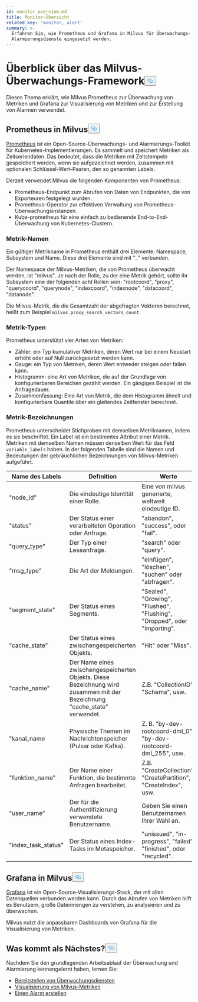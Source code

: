 ```yaml
---
id: monitor_overview.md
title: Monitor-Übersicht
related_key: 'monitor, alert'
summary: >-
  Erfahren Sie, wie Prometheus und Grafana in Milvus für Überwachungs- und
  Alarmierungsdienste eingesetzt werden.
---
```

<h1 id="Milvus-monitoring-framework-overview" class="common-anchor-header">Überblick über das Milvus-Überwachungs-Framework<button data-href="#Milvus-monitoring-framework-overview" class="anchor-icon" translate="no">
      <svg translate="no"
        aria-hidden="true"
        focusable="false"
        height="20"
        version="1.1"
        viewBox="0 0 16 16"
        width="16"
      >
        <path
          fill="#0092E4"
          fill-rule="evenodd"
          d="M4 9h1v1H4c-1.5 0-3-1.69-3-3.5S2.55 3 4 3h4c1.45 0 3 1.69 3 3.5 0 1.41-.91 2.72-2 3.25V8.59c.58-.45 1-1.27 1-2.09C10 5.22 8.98 4 8 4H4c-.98 0-2 1.22-2 2.5S3 9 4 9zm9-3h-1v1h1c1 0 2 1.22 2 2.5S13.98 12 13 12H9c-.98 0-2-1.22-2-2.5 0-.83.42-1.64 1-2.09V6.25c-1.09.53-2 1.84-2 3.25C6 11.31 7.55 13 9 13h4c1.45 0 3-1.69 3-3.5S14.5 6 13 6z"
        ></path>
      </svg>
    </button></h1><p>Dieses Thema erklärt, wie Milvus Prometheus zur Überwachung von Metriken und Grafana zur Visualisierung von Metriken und zur Erstellung von Alarmen verwendet.</p>
<h2 id="Prometheus-in-Milvus" class="common-anchor-header">Prometheus in Milvus<button data-href="#Prometheus-in-Milvus" class="anchor-icon" translate="no">
      <svg translate="no"
        aria-hidden="true"
        focusable="false"
        height="20"
        version="1.1"
        viewBox="0 0 16 16"
        width="16"
      >
        <path
          fill="#0092E4"
          fill-rule="evenodd"
          d="M4 9h1v1H4c-1.5 0-3-1.69-3-3.5S2.55 3 4 3h4c1.45 0 3 1.69 3 3.5 0 1.41-.91 2.72-2 3.25V8.59c.58-.45 1-1.27 1-2.09C10 5.22 8.98 4 8 4H4c-.98 0-2 1.22-2 2.5S3 9 4 9zm9-3h-1v1h1c1 0 2 1.22 2 2.5S13.98 12 13 12H9c-.98 0-2-1.22-2-2.5 0-.83.42-1.64 1-2.09V6.25c-1.09.53-2 1.84-2 3.25C6 11.31 7.55 13 9 13h4c1.45 0 3-1.69 3-3.5S14.5 6 13 6z"
        ></path>
      </svg>
    </button></h2><p><a href="https://prometheus.io/docs/introduction/overview/">Prometheus</a> ist ein Open-Source-Überwachungs- und Alarmierungs-Toolkit für Kubernetes-Implementierungen. Es sammelt und speichert Metriken als Zeitseriendaten. Das bedeutet, dass die Metriken mit Zeitstempeln gespeichert werden, wenn sie aufgezeichnet werden, zusammen mit optionalen Schlüssel-Wert-Paaren, den so genannten Labels.</p>
<p>Derzeit verwendet Milvus die folgenden Komponenten von Prometheus:</p>
<ul>
<li>Prometheus-Endpunkt zum Abrufen von Daten von Endpunkten, die von Exporteuren festgelegt wurden.</li>
<li>Prometheus-Operator zur effektiven Verwaltung von Prometheus-Überwachungsinstanzen.</li>
<li>Kube-prometheus für eine einfach zu bedienende End-to-End-Überwachung von Kubernetes-Clustern.</li>
</ul>
<h3 id="Metric-names" class="common-anchor-header">Metrik-Namen</h3><p>Ein gültiger Metrikname in Prometheus enthält drei Elemente: Namespace, Subsystem und Name. Diese drei Elemente sind mit &quot;_&quot; verbunden.</p>
<p>Der Namespace der Milvus-Metriken, die von Prometheus überwacht werden, ist &quot;milvus&quot;. Je nach der Rolle, zu der eine Metrik gehört, sollte ihr Subsystem eine der folgenden acht Rollen sein: &quot;rootcoord&quot;, &quot;proxy&quot;, &quot;querycoord&quot;, &quot;querynode&quot;, &quot;indexcoord&quot;, &quot;indexnode&quot;, &quot;datacoord&quot;, &quot;datanode&quot;.</p>
<p>Die Milvus-Metrik, die die Gesamtzahl der abgefragten Vektoren berechnet, heißt zum Beispiel <code translate="no">milvus_proxy_search_vectors_count</code>.</p>
<h3 id="Metric-types" class="common-anchor-header">Metrik-Typen</h3><p>Prometheus unterstützt vier Arten von Metriken:</p>
<ul>
<li>Zähler: ein Typ kumulativer Metriken, deren Wert nur bei einem Neustart erhöht oder auf Null zurückgesetzt werden kann.</li>
<li>Gauge: ein Typ von Metriken, deren Wert entweder steigen oder fallen kann.</li>
<li>Histogramm: eine Art von Metriken, die auf der Grundlage von konfigurierbaren Bereichen gezählt werden. Ein gängiges Beispiel ist die Anfragedauer.</li>
<li>Zusammenfassung: Eine Art von Metrik, die dem Histogramm ähnelt und konfigurierbare Quantile über ein gleitendes Zeitfenster berechnet.</li>
</ul>
<h3 id="Metric-labels" class="common-anchor-header">Metrik-Bezeichnungen</h3><p>Prometheus unterscheidet Stichproben mit demselben Metriknamen, indem es sie beschriftet. Ein Label ist ein bestimmtes Attribut einer Metrik. Metriken mit demselben Namen müssen denselben Wert für das Feld <code translate="no">variable_labels</code> haben. In der folgenden Tabelle sind die Namen und Bedeutungen der gebräuchlichen Bezeichnungen von Milvus-Metriken aufgeführt.</p>
<table>
<thead>
<tr><th>Name des Labels</th><th>Definition</th><th>Werte</th></tr>
</thead>
<tbody>
<tr><td>"node_id"</td><td>Die eindeutige Identität einer Rolle.</td><td>Eine von milvus generierte, weltweit eindeutige ID.</td></tr>
<tr><td>"status"</td><td>Der Status einer verarbeiteten Operation oder Anfrage.</td><td>&quot;abandon&quot;, &quot;success&quot;, oder &quot;fail&quot;.</td></tr>
<tr><td>"query_type"</td><td>Der Typ einer Leseanfrage.</td><td>&quot;search&quot; oder &quot;query&quot;.</td></tr>
<tr><td>"msg_type"</td><td>Die Art der Meldungen.</td><td>&quot;einfügen&quot;, &quot;löschen&quot;, &quot;suchen&quot; oder &quot;abfragen&quot;.</td></tr>
<tr><td>"segment_state"</td><td>Der Status eines Segments.</td><td>&quot;Sealed&quot;, &quot;Growing&quot;, &quot;Flushed&quot;, &quot;Flushing&quot;, &quot;Dropped&quot;, oder &quot;Importing&quot;.</td></tr>
<tr><td>"cache_state"</td><td>Der Status eines zwischengespeicherten Objekts.</td><td>&quot;Hit&quot; oder &quot;Miss&quot;.</td></tr>
<tr><td>"cache_name"</td><td>Der Name eines zwischengespeicherten Objekts. Diese Bezeichnung wird zusammen mit der Bezeichnung &quot;cache_state&quot; verwendet.</td><td>Z.B. &quot;CollectionID&quot;, &quot;Schema&quot;, usw.</td></tr>
<tr><td>&quot;kanal_name</td><td>Physische Themen im Nachrichtenspeicher (Pulsar oder Kafka).</td><td>Z. B. &quot;by-dev-rootcoord-dml_0&quot;, &quot;by-dev-rootcoord-dml_255&quot;, usw.</td></tr>
<tr><td>"funktion_name"</td><td>Der Name einer Funktion, die bestimmte Anfragen bearbeitet.</td><td>Z.B. &quot;CreateCollection&quot;, &quot;CreatePartition&quot;, &quot;CreateIndex&quot;, usw.</td></tr>
<tr><td>"user_name"</td><td>Der für die Authentifizierung verwendete Benutzername.</td><td>Geben Sie einen Benutzernamen Ihrer Wahl an.</td></tr>
<tr><td>"index_task_status"</td><td>Der Status eines Index-Tasks im Metaspeicher.</td><td>&quot;unissued&quot;, &quot;in-progress&quot;, &quot;failed&quot;, &quot;finished&quot;, oder &quot;recycled&quot;.</td></tr>
</tbody>
</table>
<h2 id="Grafana-in-Milvus" class="common-anchor-header">Grafana in Milvus<button data-href="#Grafana-in-Milvus" class="anchor-icon" translate="no">
      <svg translate="no"
        aria-hidden="true"
        focusable="false"
        height="20"
        version="1.1"
        viewBox="0 0 16 16"
        width="16"
      >
        <path
          fill="#0092E4"
          fill-rule="evenodd"
          d="M4 9h1v1H4c-1.5 0-3-1.69-3-3.5S2.55 3 4 3h4c1.45 0 3 1.69 3 3.5 0 1.41-.91 2.72-2 3.25V8.59c.58-.45 1-1.27 1-2.09C10 5.22 8.98 4 8 4H4c-.98 0-2 1.22-2 2.5S3 9 4 9zm9-3h-1v1h1c1 0 2 1.22 2 2.5S13.98 12 13 12H9c-.98 0-2-1.22-2-2.5 0-.83.42-1.64 1-2.09V6.25c-1.09.53-2 1.84-2 3.25C6 11.31 7.55 13 9 13h4c1.45 0 3-1.69 3-3.5S14.5 6 13 6z"
        ></path>
      </svg>
    </button></h2><p><a href="https://grafana.com/docs/grafana/latest/introduction/">Grafana</a> ist ein Open-Source-Visualisierungs-Stack, der mit allen Datenquellen verbunden werden kann. Durch das Abrufen von Metriken hilft es Benutzern, große Datenmengen zu verstehen, zu analysieren und zu überwachen.</p>
<p>Milvus nutzt die anpassbaren Dashboards von Grafana für die Visualisierung von Metriken.</p>
<h2 id="Whats-next" class="common-anchor-header">Was kommt als Nächstes?<button data-href="#Whats-next" class="anchor-icon" translate="no">
      <svg translate="no"
        aria-hidden="true"
        focusable="false"
        height="20"
        version="1.1"
        viewBox="0 0 16 16"
        width="16"
      >
        <path
          fill="#0092E4"
          fill-rule="evenodd"
          d="M4 9h1v1H4c-1.5 0-3-1.69-3-3.5S2.55 3 4 3h4c1.45 0 3 1.69 3 3.5 0 1.41-.91 2.72-2 3.25V8.59c.58-.45 1-1.27 1-2.09C10 5.22 8.98 4 8 4H4c-.98 0-2 1.22-2 2.5S3 9 4 9zm9-3h-1v1h1c1 0 2 1.22 2 2.5S13.98 12 13 12H9c-.98 0-2-1.22-2-2.5 0-.83.42-1.64 1-2.09V6.25c-1.09.53-2 1.84-2 3.25C6 11.31 7.55 13 9 13h4c1.45 0 3-1.69 3-3.5S14.5 6 13 6z"
        ></path>
      </svg>
    </button></h2><p>Nachdem Sie den grundlegenden Arbeitsablauf der Überwachung und Alarmierung kennengelernt haben, lernen Sie:</p>
<ul>
<li><a href="/docs/de/monitor.md">Bereitstellen von Überwachungsdiensten</a></li>
<li><a href="/docs/de/visualize.md">Visualisierung von Milvus-Metriken</a></li>
<li><a href="/docs/de/alert.md">Einen Alarm erstellen</a></li>
</ul>
